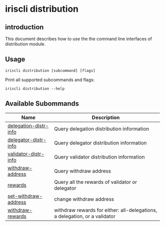 # iriscli distribution 

## introduction

This document describes how to use the the command line interfaces of distribution module.

## Usage

```
iriscli distribution [subcommand] [flags]
```

Print all supported subcommands and flags:

```
iriscli distribution --help
```

## Available Subommands

| Name                            | Description                                                   |
| --------------------------------| --------------------------------------------------------------|
| [delegation-distr-info](delegation-distr-info.md) | Query delegation distribution information |
| [delegator-distr-info](delegator-distr-info.md) | Query delegator distribution information |
| [validator-distr-info](validator-distr-info.md) | Query validator distribution information |
| [withdraw-address](withdraw-address.md) | Query withdraw address |
| [rewards](rewards.md) | Query all the rewards of validator or delegator |
| [set-withdraw-address](set-withdraw-address.md)  | change withdraw address |
| [withdraw-rewards](withdraw-rewards.md) | withdraw rewards for either: all-delegations, a delegation, or a validator |